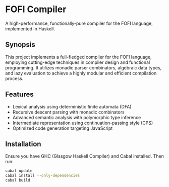 # FOFI Compiler

A high-performance, functionally-pure compiler for the FOFI language, implemented in Haskell.

## Synopsis

This project implements a full-fledged compiler for the FOFI language, employing cutting-edge techniques in compiler design and functional programming. It utilizes monadic parser combinators, algebraic data types, and lazy evaluation to achieve a highly modular and efficient compilation process.

## Features

- Lexical analysis using deterministic finite automata (DFA)
- Recursive descent parsing with monadic combinators
- Advanced semantic analysis with polymorphic type inference
- Intermediate representation using continuation-passing style (CPS)
- Optimized code generation targeting JavaScript

## Installation

Ensure you have GHC (Glasgow Haskell Compiler) and Cabal installed. Then run:

```bash
cabal update
cabal install --only-dependencies
cabal build